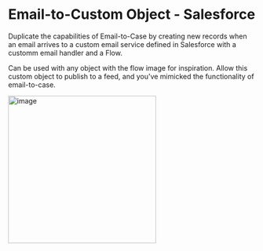 # Email-to-Custom Object - Salesforce

Duplicate the capabilities of Email-to-Case by creating new records when an email arrives to a custom email service defined in Salesforce with a customm email handler and a Flow.

Can be used with any object with the flow image for inspiration.  Allow this custom object to publish to a feed, and you've mimicked the functionality of email-to-case.

<img width="301" alt="image" src="https://github.com/jordanhandy/sfdc-custom-object-email-to-object/assets/6423379/af5edc71-c923-4c04-aab0-1c1e8c9635ea">
